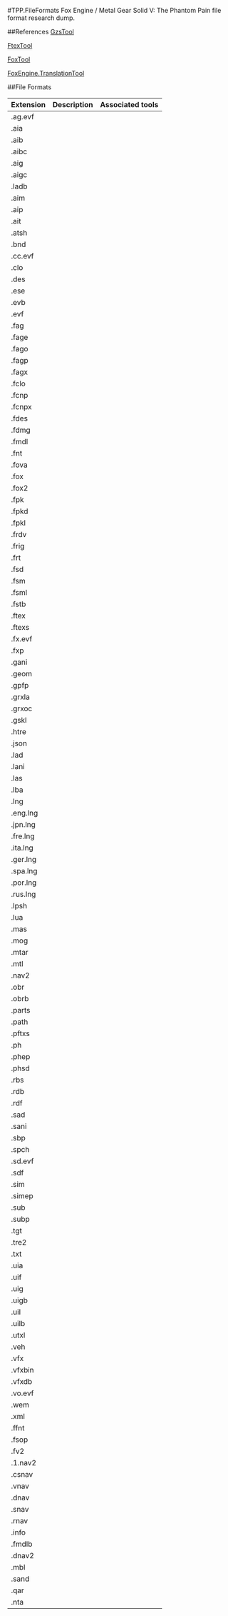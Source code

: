 #TPP.FileFormats
Fox Engine / Metal Gear Solid V: The Phantom Pain file format research dump.

##References
[GzsTool](https://github.com/Atvaark/GzsTool)

[FtexTool](https://github.com/Atvaark/FtexTool)

[FoxTool](https://github.com/Atvaark/FoxTool)

[FoxEngine.TranslationTool](https://github.com/Atvaark/FoxEngine.TranslationTool)

##File Formats

| Extension          | Description                            | Associated tools             |
| ------------------ | -------------------------------------- | ---------------------------- |
| .ag.evf            |                                        |                              |
| .aia               |                                        |                              |
| .aib               |                                        |                              |
| .aibc              |                                        |                              |
| .aig               |                                        |                              |
| .aigc              |                                        |                              |
| .ladb              |                                        |                              |
| .aim               |                                        |                              |
| .aip               |                                        |                              |
| .ait               |                                        |                              |
| .atsh              |                                        |                              |
| .bnd               |                                        |                              |
| .cc.evf            |                                        |                              |
| .clo               |                                        |                              |
| .des               |                                        |                              |
| .ese               |                                        |                              |
| .evb               |                                        |                              |
| .evf               |                                        |                              |
| .fag               |                                        |                              |
| .fage              |                                        |                              |
| .fago              |                                        |                              |
| .fagp              |                                        |                              |
| .fagx              |                                        |                              |
| .fclo              |                                        |                              |
| .fcnp              |                                        |                              |
| .fcnpx             |                                        |                              |
| .fdes              |                                        |                              |
| .fdmg              |                                        |                              |
| .fmdl              |                                        |                              |
| .fnt               |                                        |                              |
| .fova              |                                        |                              |
| .fox               |                                        |                              |
| .fox2              |                                        |                              |
| .fpk               |                                        |                              |
| .fpkd              |                                        |                              |
| .fpkl              |                                        |                              |
| .frdv              |                                        |                              |
| .frig              |                                        |                              |
| .frt               |                                        |                              |
| .fsd               |                                        |                              |
| .fsm               |                                        |                              |
| .fsml              |                                        |                              |
| .fstb              |                                        |                              |
| .ftex              |                                        |                              |
| .ftexs             |                                        |                              |
| .fx.evf            |                                        |                              |
| .fxp               |                                        |                              |
| .gani              |                                        |                              |
| .geom              |                                        |                              |
| .gpfp              |                                        |                              |
| .grxla             |                                        |                              |
| .grxoc             |                                        |                              |
| .gskl              |                                        |                              |
| .htre              |                                        |                              |
| .json              |                                        |                              |
| .lad               |                                        |                              |
| .lani              |                                        |                              |
| .las               |                                        |                              |
| .lba               |                                        |                              |
| .lng               |                                        |                              |
| .eng.lng           |                                        |                              |
| .jpn.lng           |                                        |                              |
| .fre.lng           |                                        |                              |
| .ita.lng           |                                        |                              |
| .ger.lng           |                                        |                              |
| .spa.lng           |                                        |                              |
| .por.lng           |                                        |                              |
| .rus.lng           |                                        |                              |
| .lpsh              |                                        |                              |
| .lua               |                                        |                              |
| .mas               |                                        |                              |
| .mog               |                                        |                              |
| .mtar              |                                        |                              |
| .mtl               |                                        |                              |
| .nav2              |                                        |                              |
| .obr               |                                        |                              |
| .obrb              |                                        |                              |
| .parts             |                                        |                              |
| .path              |                                        |                              |
| .pftxs             |                                        |                              |
| .ph                |                                        |                              |
| .phep              |                                        |                              |
| .phsd              |                                        |                              |
| .rbs               |                                        |                              |
| .rdb               |                                        |                              |
| .rdf               |                                        |                              |
| .sad               |                                        |                              |
| .sani              |                                        |                              |
| .sbp               |                                        |                              |
| .spch              |                                        |                              |
| .sd.evf            |                                        |                              |
| .sdf               |                                        |                              |
| .sim               |                                        |                              |
| .simep             |                                        |                              |
| .sub               |                                        |                              |
| .subp              |                                        |                              |
| .tgt               |                                        |                              |
| .tre2              |                                        |                              |
| .txt               |                                        |                              |
| .uia               |                                        |                              |
| .uif               |                                        |                              |
| .uig               |                                        |                              |
| .uigb              |                                        |                              |
| .uil               |                                        |                              |
| .uilb              |                                        |                              |
| .utxl              |                                        |                              |
| .veh               |                                        |                              |
| .vfx               |                                        |                              |
| .vfxbin            |                                        |                              |
| .vfxdb             |                                        |                              |
| .vo.evf            |                                        |                              |
| .wem               |                                        |                              |
| .xml               |                                        |                              |
| .ffnt              |                                        |                              |
| .fsop              |                                        |                              |
| .fv2               |                                        |                              |
| .1.nav2            |                                        |                              |
| .csnav             |                                        |                              |
| .vnav              |                                        |                              |
| .dnav              |                                        |                              |
| .snav              |                                        |                              |
| .rnav              |                                        |                              |
| .info              |                                        |                              |
| .fmdlb             |                                        |                              |
| .dnav2             |                                        |                              |
| .mbl               |                                        |                              |
| .sand              |                                        |                              |
| .qar               |                                        |                              |
| .nta               |                                        |                              |